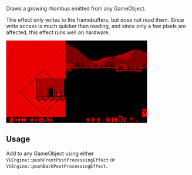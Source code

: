 Draws a growing rhombus emitted from any GameObject.
 
This effect only writes to the framebuffers, but does not read them. Since write access is much quicker than reading, and since only a few pixels are affected, this effect runs well on hardware. 

![Preview Image](preview.png)

## Usage

Add to any GameObject using either `VUEngine::pushFrontPostProcessingEffect` or `VUEngine::pushBackPostProcessingEffect`. 
